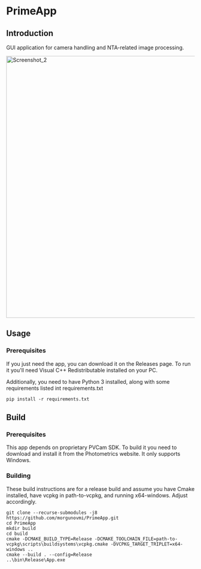# PrimeApp 

## Introduction

GUI application for camera handling and NTA-related image processing. 

<img width="699" alt="Screenshot_2" src="https://user-images.githubusercontent.com/48750724/174301986-2fadcfc4-c67a-493e-860d-7e2fbfec1c9f.png">


## Usage
### Prerequisites

If you just need the app, you can download it on
the Releases page. To run it you'll need Visual C++ Redistributable installed on your PC.

Additionally, you need to have
Python 3 installed, along with some requirements listed int requirements.txt

```
pip install -r requirements.txt
```

## Build
### Prerequisites

This app depends on proprietary PVCam SDK. To build it you need to download and install it from the Photometrics
website. It only supports Windows.

### Building
These build instructions are for a release build and assume you have Cmake installed, have vcpkg in path-to-vcpkg,
and running x64-windows. Adjust accordingly.

```
git clone --recurse-submodules -j8 https://github.com/morgunovmi/PrimeApp.git
cd PrimeApp
mkdir build
cd build
cmake -DCMAKE_BUILD_TYPE=Release -DCMAKE_TOOLCHAIN_FILE=path-to-vcpkg\scripts\buildsystems\vcpkg.cmake -DVCPKG_TARGET_TRIPLET=x64-windows ..
cmake --build . --config=Release
..\bin\Release\App.exe
```
